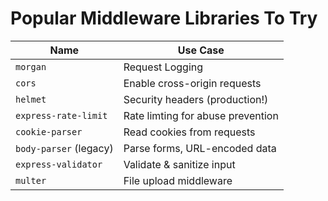 # Popular Middleware Libraries To Try

| Name                   | Use Case                          |
| ---------------------- | --------------------------------- |
| `morgan`               | Request Logging                   |
| `cors`                 | Enable cross-origin requests      |
| `helmet`               | Security headers (production!)    |
| `express-rate-limit`   | Rate limting for abuse prevention |
| `cookie-parser`        | Read cookies from requests        |
| `body-parser` (legacy) | Parse forms, URL-encoded data     |
| `express-validator`    | Validate & sanitize input         |
| `multer`               | File upload middleware            |
